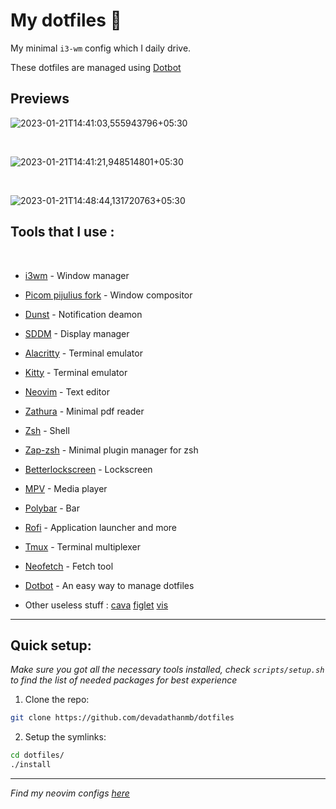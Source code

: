 # My dotfiles 🖤

My minimal `i3-wm` config which I daily drive.  
  
These dotfiles are managed using [Dotbot](https://github.com/anishathalye/dotbot)


## Previews
![2023-01-21T14:41:03,555943796+05:30](https://user-images.githubusercontent.com/84301852/213860653-296a23ba-7f3a-4c47-a25e-391f152725b7.png)

<br>

![2023-01-21T14:41:21,948514801+05:30](https://user-images.githubusercontent.com/84301852/213860654-28dfeba9-55cb-456e-838b-9d39737091d4.png)

<br>

![2023-01-21T14:48:44,131720763+05:30](https://user-images.githubusercontent.com/84301852/213860664-9c1daf9b-d4d5-4f65-912e-5169a1335395.png)

## Tools that I use :
<br>

* [i3wm](https://github.com/i3/i3) - Window manager
* [Picom pijulius fork](https://github.com/pijulius/picom) - Window compositor
* [Dunst](https://github.com/dunst-project/dunst) - Notification deamon
* [SDDM](https://github.com/sddm/sddm) - Display manager
* [Alacritty](https://github.com/alacritty/alacritty) - Terminal emulator
* [Kitty](https://github.com/kovidgoyal/kitty) - Terminal emulator
* [Neovim](https://github.com/neovim/neovim) - Text editor
* [Zathura](https://github.com/pwmt/zathura) - Minimal pdf reader
* [Zsh](https://www.zsh.org/) - Shell
* [Zap-zsh](https://github.com/zap-zsh/zap) - Minimal plugin manager for zsh
* [Betterlockscreen](https://github.com/betterlockscreen/betterlockscreen) - Lockscreen
* [MPV](https://mpv.io/) - Media player
* [Polybar](https://github.com/polybar/polybar) - Bar
* [Rofi](https://github.com/davatorium/rofi) - Application launcher and more
* [Tmux](https://github.com/tmux/tmux/wiki) - Terminal multiplexer
* [Neofetch](https://github.com/dylanaraps/neofetch) - Fetch tool
* [Dotbot](https://github.com/anishathalye/dotbot) - An easy way to manage dotfiles

* Other useless stuff : [cava](https://github.com/karlstav/cava) [figlet](https://github.com/cmatsuoka/figlet) [vis](https://github.com/dpayne/cli-visualizer) 

------

## Quick setup:

*Make sure you got all the necessary tools installed, check `scripts/setup.sh` to find the list of needed packages for best experience*
<br>

1. Clone the repo:
```bash
git clone https://github.com/devadathanmb/dotfiles
```
2. Setup the symlinks:
```bash
cd dotfiles/
./install
```
-----

*Find my neovim configs [here](https://github.com/devadathanmb/entevim)*
